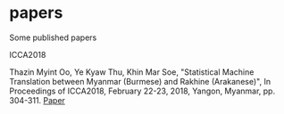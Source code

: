 # papers
Some published papers

ICCA2018

Thazin Myint Oo, Ye Kyaw Thu, Khin Mar Soe, "Statistical Machine Translation between Myanmar (Burmese) and Rakhine (Arakanese)", In Proceedings of ICCA2018, February 22-23, 2018, Yangon, Myanmar, pp. 304-311. [Paper](https://github.com/ye-kyaw-thu/papers/blob/master/ICCA2018/16050.camrea-ready.pdf)
